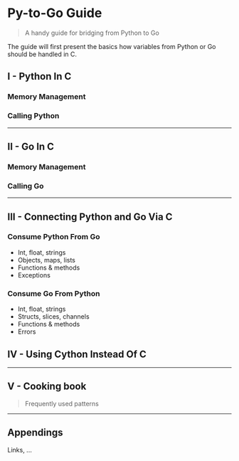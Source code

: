 # Py-to-Go Guide

> A handy guide for bridging from Python to Go

The guide will first present the basics how variables from Python or Go should be handled in C.


## I - Python In C

### Memory Management

### Calling Python

---

## II - Go In C

### Memory Management

### Calling Go

---

## III - Connecting Python and Go Via C

### Consume Python From Go

- Int, float, strings
- Objects, maps, lists
- Functions & methods
- Exceptions

### Consume Go From Python

- Int, float, strings
- Structs, slices, channels
- Functions & methods
- Errors

## IV - Using Cython Instead Of C

---

## V - Cooking book

> Frequently used patterns

---

## Appendings

Links, ...

